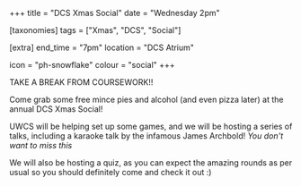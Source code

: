 +++
title = "DCS Xmas Social"
date = "Wednesday 2pm"

[taxonomies]
tags = ["Xmas", "DCS", "Social"]

[extra]
end_time = "7pm"
location = "DCS Atrium"

icon = "ph-snowflake"
colour = "social"
+++

TAKE A BREAK FROM COURSEWORK!! 

Come grab some free mince pies and alcohol (and even pizza later) at the annual DCS Xmas Social!

UWCS will be helping set up some games, and we will be hosting a series of talks, including a karaoke talk by the infamous James Archbold! *You don't want to miss this*

We will also be hosting a quiz, as you can expect the amazing rounds as per usual so you should definitely come and check it out :)
